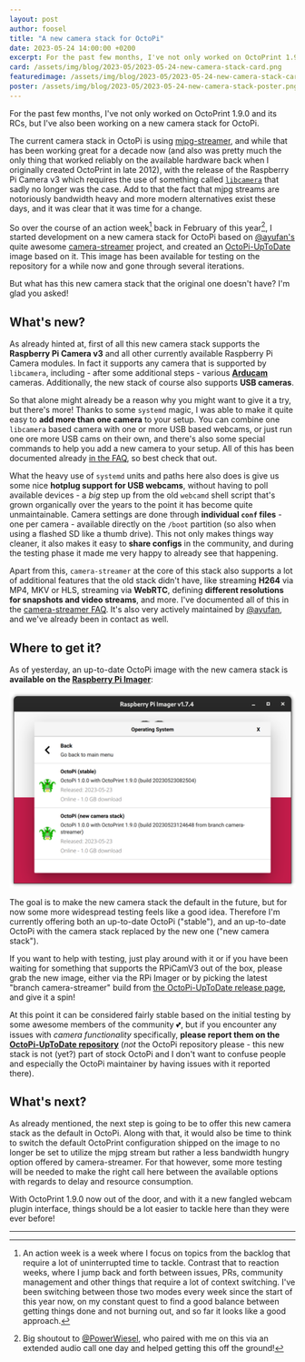 ```yaml
---
layout: post
author: foosel
title: "A new camera stack for OctoPi"
date: 2023-05-24 14:00:00 +0200
excerpt: For the past few months, I've not only worked on OctoPrint 1.9.0 and its RCs, but I've also been working on a new camera stack for OctoPi. Today I want to tell you a bit more about it.
card: /assets/img/blog/2023-05/2023-05-24-new-camera-stack-card.png
featuredimage: /assets/img/blog/2023-05/2023-05-24-new-camera-stack-card.png
poster: /assets/img/blog/2023-05/2023-05-24-new-camera-stack-poster.png
---
```


For the past few months, I've not only worked on OctoPrint 1.9.0 and its RCs, but I've also been working on a new camera stack for OctoPi.

The current camera stack in OctoPi is using [mjpg-streamer](https://github.com/jacksonliam/mjpg-streamer), and while that has been working great for a decade now (and also was pretty much the only thing that worked reliably on the available hardware back when I originally created OctoPrint in late 2012), with the release of the Raspberry Pi Camera v3 which requires the use of something called [`libcamera`](https://libcamera.org/) that sadly no longer was the case. Add to that the fact that mjpg streams are notoriously bandwidth heavy and more modern alternatives exist these days, and it was clear that it was time for a change.

So over the course of an action week[^1] back in February of this year[^2], I started development on a new camera stack for OctoPi based on [@ayufan's](https://github.com/ayufan/) quite awesome [camera-streamer](https://github.com/ayufan/camera-streamer) project, and created an [OctoPi-UpToDate](https://github.com/OctoPrint/OctoPi-UpToDate/tree/camera-streamer) image based on it. This image has been available for testing on the repository for a while now and gone through several iterations. 

But what has this new camera stack that the original one doesn't have? I'm glad you asked!

## What's new?

As already hinted at, first of all this new camera stack supports the **Raspberry Pi Camera v3** and all other currently available Raspberry Pi Camera modules. In fact it supports any camera that is supported by `libcamera`, including - after some additional steps - various [**Arducam**](https://www.arducam.com/) cameras. Additionally, the new stack of course also supports **USB cameras**.

So that alone might already be a reason why you might want to give it a try, but there's more! Thanks to some `systemd` magic, I was able to make it quite easy to **add more than one camera** to your setup. You can combine one `libcamera` based camera with one or more USB based webcams, or just run one ore more USB cams on their own, and there's also some special commands to help you add a new camera to your setup. All of this has been documented already [in the FAQ](https://community.octoprint.org/t/49950), so best check that out. 

What the heavy use of `systemd` units and paths here also does is give us some nice **hotplug support for USB webcams**, without having to poll available devices - a *big* step up from the old `webcamd` shell script that's grown organically over the years to the point it has become quite unmaintainable. Camera settings are done through **individual `conf` files** - one per camera - available directly on the `/boot` partition (so also when using a flashed SD like a thumb drive). This not only makes things way cleaner, it also makes it easy to **share configs** in the community, and during the testing phase it made me very happy to already see that happening.

Apart from this, `camera-streamer` at the core of this stack also supports a lot of additional features that the old stack didn't have, like streaming **H264** via MP4, MKV or HLS, streaming via **WebRTC**, defining **different resolutions for snapshots and video streams**, and more. I've documented all of this in the [camera-streamer FAQ](https://community.octoprint.org/t/49950). It's also very actively maintained by [@ayufan](https://github.com/ayufan/), and we've already been in contact as well.

## Where to get it?

As of yesterday, an up-to-date OctoPi image with the new camera stack is **available on the [Raspberry Pi Imager](https://www.raspberrypi.com/software/)**:

![A screenshot of the Raspberry Pi Imager showing the two available download options for OctoPi, "stable" and "new camera stack"](/assets/img/blog/2023-05/2023-05-24-rpi-imager.png)

The goal is to make the new camera stack the default in the future, but for now some more widespread testing feels like a good idea. Therefore I'm currently offering both an up-to-date OctoPi ("stable"), and an up-to-date OctoPi with the camera stack replaced by the new one ("new camera stack"). 

If you want to help with testing, just play around with it or if you have been waiting for something that supports the RPiCamV3 out of the box, please grab the new image, either via the RPi Imager or by picking the latest "branch camera-streamer" build from [the OctoPi-UpToDate release page](https://github.com/OctoPrint/OctoPi-UpToDate/releases), and give it a spin! 

At this point it can be considered fairly stable based on the initial testing by some awesome members of the community 💕, but if you encounter any issues with *camera functionality* specifically, **please report them on the [OctoPi-UpToDate repository](https://github.com/OctoPrint/OctoPi-UpToDate)** (*not* the OctoPi repository please - this new stack is not (yet?) part of stock OctoPi and I don't want to confuse people and especially the OctoPi maintainer by having issues with it reported there).

## What's next?

As already mentioned, the next step is going to be to offer this new camera stack as the default in OctoPi. Along with that, it would also be time to think to switch the default OctoPrint configuration shipped on the image to no longer be set to utilize the mjpg stream but rather a less bandwidth hungry option offered by camera-streamer. For that however, some more testing will be needed to make the right call here between the available options with regards to delay and resource consumption. 

With OctoPrint 1.9.0 now out of the door, and with it a new fangled webcam plugin interface, things should be a lot easier to tackle here than they were ever before!

---

[^1]: An action week is a week where I focus on topics from the backlog that require a lot of uninterrupted time to tackle. Contrast that to reaction weeks, where I jump back and forth between issues, PRs, community management and other things that require a lot of context switching. I've been switching between those two modes every week since the start of this year now, on my constant quest to find a good balance between getting things done and not burning out, and so far it looks like a good approach.
[^2]: Big shoutout to [@PowerWiesel](https://github.com/PowerWiesel), who paired with me on this via an extended audio call one day and helped getting this off the ground!
